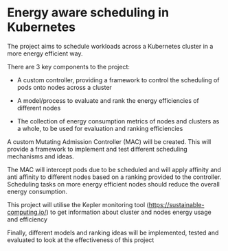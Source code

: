 # Energy aware scheduling in Kubernetes

The project aims to schedule workloads across a Kubernetes cluster in a more energy efficient way.

There are 3 key components to the project:
- A custom controller, providing a framework to control the scheduling of pods onto nodes across a cluster

- A model/process to evaluate and rank the energy efficiencies of different nodes

- The collection of energy consumption metrics of nodes and clusters as a whole, to be used for evaluation and ranking efficiencies

A custom Mutating Admission Controller (MAC) will be created. This will provide a framework to implement and test different scheduling mechanisms and ideas.

The MAC will intercept pods due to be scheduled and will apply affinity and anti affinity to different nodes based on a ranking provided to the controller. Scheduling tasks on more energy efficient nodes should reduce the overall energy consumption.

This project will utilise the Kepler monitoring tool (https://sustainable-computing.io/) to get information about cluster and nodes energy usage and efficiency

Finally, different models and ranking ideas will be implemented, tested and evaluated to look at the effectiveness of this project
